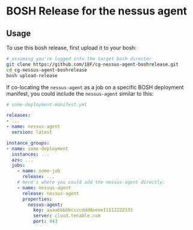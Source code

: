 # BOSH Release for the nessus agent

## Usage

To use this bosh release, first upload it to your bosh:

```sh
# assuming you're logged into the target bosh director
git clone https://github.com/18F/cg-nessus-agent-boshrelease.git
cd cg-nessus-agent-boshrelease
bosh upload-release
```

If co-locating the `nessus-agent` as a job on a specific BOSH deployment manifest, you could include the `nessus-agent` similar to this:

```yml
# some-deployment-manifest.yml

releases:
- ...
- name: nessus-agent
  version: latest

instance_groups:
- name: some-deployment
  instances: ...
  azs: ...
  jobs:
    - name: some-job
      release: ...
    # here's where you could add the nessus-agent directly:
    - name: nessus-agent
      release: nessus-agent
      properties:
        nessus-agent:
          key: aaaabbbbbccccddddeeee11112222333
          server: cloud.tenable.com
          port: 443
```
